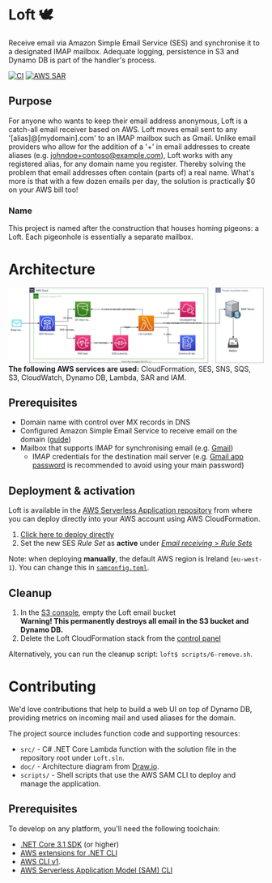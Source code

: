 # Loft 🕊
Receive email via Amazon Simple Email Service (SES) and synchronise it to a designated IMAP mailbox. Adequate logging, persistence in S3 and Dynamo DB is part of the handler's process.

[![CI](https://github.com/BAPostma/Loft/workflows/CI/badge.svg?branch=master)](https://github.com/BAPostma/Loft/actions?query=workflow%3ACI)
[![AWS SAR](https://img.shields.io/badge/Serverless%20Application%20Repository-Deploy%20Loft%20%E2%96%B6-orange?style=flat&logo=amazon-aws)](https://serverlessrepo.aws.amazon.com/applications/eu-west-1/386916026209/Loft)

## Purpose
For anyone who wants to keep their email address anonymous, Loft is a catch-all email receiver based on AWS. Loft moves email sent to any '[alias]@[mydomain].com'  to an IMAP mailbox such as Gmail. Unlike email providers who allow for the addition of a '+' in email addresses to create aliases (e.g. johndoe+contoso@example.com), Loft works with any registered alias, for any domain name you register. Thereby solving the problem that email addresses often contain (parts of) a real name. What's more is that with a few dozen emails per day, the solution is practically $0 on your AWS bill too!

### Name
This project is named after the construction that houses homing pigeons: a Loft. Each pigeonhole is essentially a separate mailbox.

# Architecture
![Architecture](https://raw.githubusercontent.com/BAPostma/Loft/master/doc/architecture.svg)
**The following AWS services are used:** CloudFormation, SES, SNS, SQS, S3, CloudWatch, Dynamo DB, Lambda, SAR and IAM.

## Prerequisites
- Domain name with control over MX records in DNS
- Configured Amazon Simple Email Service to receive email on the domain ([guide](https://docs.aws.amazon.com/ses/latest/DeveloperGuide/receiving-email-setting-up.html))
- Mailbox that supports IMAP for synchronising email (e.g. [Gmail](https://support.google.com/mail/answer/7126229?hl=en-GB))
  - IMAP credentials for the destination mail server (e.g. [Gmail app password](https://support.google.com/mail/answer/185833?hl=en-GB) is recommended to avoid using your main password)

## Deployment & activation
Loft is available in the [AWS Serverless Application repository](https://serverlessrepo.aws.amazon.com/applications/eu-west-1/386916026209/Loft) from where you can deploy directly into your AWS account using AWS CloudFormation.

1. [Click here to deploy directly](https://console.aws.amazon.com/lambda/home?#/create/app?applicationId=arn:aws:serverlessrepo:eu-west-1:386916026209:applications/Loft)
1. Set the new SES _Rule Set_ as **active** under [_Email receiving_ > _Rule Sets_](https://console.aws.amazon.com/ses/home#receipt-rules:)

Note: when deploying **manually**, the default AWS region is Ireland (`eu-west-1`). You can change this in [`samconfig.toml`](./samconfig.toml).

## Cleanup
1. In the [S3 console](https://s3.console.aws.amazon.com/s3/home), empty the Loft email bucket  
**Warning! This permanently destroys all email in the S3 bucket and Dynamo DB.**
1. Delete the Loft CloudFormation stack from the [control panel](https://console.aws.amazon.com/cloudformation/home)

Alternatively, you can run the cleanup script: `loft$ scripts/6-remove.sh`.

# Contributing
We'd love contributions that help to build a web UI on top of Dynamo DB, providing metrics on incoming mail and used aliases for the domain.

The project source includes function code and supporting resources:
- `src/` - C# .NET Core Lambda function with the solution file in the repository root under `Loft.sln`.
- `doc/` - Architecture diagram from [Draw.io](https://www.draw.io).
- `scripts/` - Shell scripts that use the AWS SAM CLI to deploy and manage the application.

## Prerequisites
To develop on any platform, you'll need the following toolchain:
- [.NET Core 3.1 SDK](https://dotnet.microsoft.com/download/dotnet-core/3.1) (or higher)
- [AWS extensions for .NET CLI](https://github.com/aws/aws-extensions-for-dotnet-cli)
- [AWS CLI v1](https://docs.aws.amazon.com/cli/latest/userguide/cli-chap-install.html).
- [AWS Serverless Application Model (SAM) CLI](https://docs.aws.amazon.com/serverless-application-model/latest/developerguide/serverless-sam-cli-install.html)

